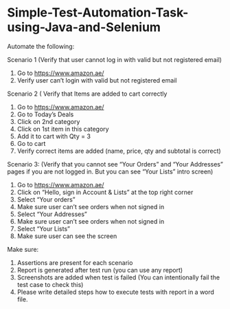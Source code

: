 # Simple-Test-Automation-Task-using-Java-and-Selenium

Automate the following:

Scenario 1 (Verify that user cannot log in with valid but not registered email)
1. Go to https://www.amazon.ae/
2. Verify user can’t login with valid but not registered email

Scenario 2 ( Verify that Items are added to cart correctly
1. Go to https://www.amazon.ae/
2. Go to Today’s Deals
3. Click on 2nd category
4. Click on 1st item in this category
5. Add it to cart with Qty = 3
6. Go to cart
7. Verify correct items are added (name, price, qty and subtotal is correct)

Scenario 3: (Verify that you cannot see “Your Orders” and “Your Addresses” pages if you are not logged in. But you can see “Your Lists” intro screen)
1. Go to https://www.amazon.ae/
2. Click on “Hello, sign in Account & Lists” at the top right corner
3. Select “Your orders”
4. Make sure user can’t see orders when not signed in
5. Select “Your Addresses”
6. Make sure user can’t see orders when not signed in
7. Select “Your Lists”
8. Make sure user can see the screen

Make sure:
1. Assertions are present for each scenario
2. Report is generated after test run (you can use any report)
3. Screenshots are added when test is failed (You can intentionally fail the test case to check this)
4. Please write detailed steps how to execute tests with report in a word file.

